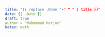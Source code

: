 ```yaml
---
title: "{{ replace .Name "-" " " | title }}"
date: {{ .Date }}
draft: true
author = "Muhammad Harjun"
katex: math
---
```


